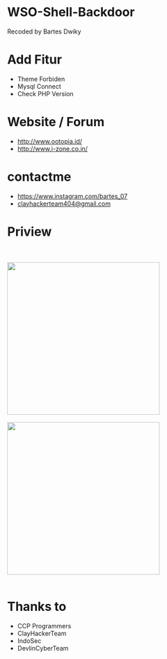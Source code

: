 # WSO-Shell-Backdoor
Recoded by Bartes Dwiky
# Add Fitur
- Theme Forbiden
- Mysql Connect
- Check PHP Version

# Website / Forum
- http://www.ootopia.id/
- http://www.i-zone.co.in/

# contactme
- https://www.instagram.com/bartes_07
- clayhackerteam404@gmail.com

# Priview
<br><br>
<img src="http://i-zone.co.in/images/20200105_110324.jpg" width="350px">
<br><br>
<img src="http://i-zone.co.in/images/20200105_110150.jpg" width="350px">
<br><br>

# Thanks to
- CCP Programmers
- ClayHackerTeam
- IndoSec
- DevlinCyberTeam

